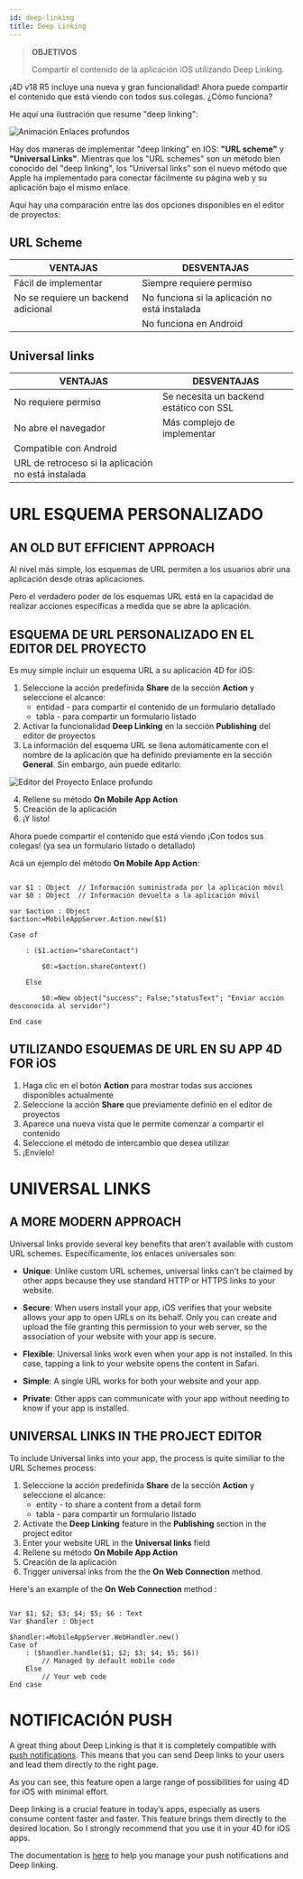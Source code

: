 ```yaml
---
id: deep-linking
title: Deep Linking
---
```


> **OBJETIVOS**
> 
> Compartir el contenido de la aplicación iOS utilizando Deep Linking.

¡4D v18 R5 incluye una nueva y gran funcionalidad! Ahora puede compartir el contenido que está viendo con todos sus colegas. ¿Cómo funciona?

He aquí una ilustración que resume "deep linking":

![Animación Enlaces profundos](assets/en/deeplinking/4d-for-ios-deeplinking.gif)

Hay dos maneras de implementar "deep linking" en IOS: **"URL scheme"** y **"Universal Links"**. Mientras que los "URL schemes" son un método bien conocido del "deep linking", los "Universal links" son el nuevo método que Apple ha implementado para conectar fácilmente su página web y su aplicación bajo el mismo enlace.

Aquí hay una comparación entre las dos opciones disponibles en el editor de proyectos:

## URL Scheme

| VENTAJAS                            | DESVENTAJAS                                    |
| ----------------------------------- | ---------------------------------------------- |
| Fácil de implementar                | Siempre requiere permiso                       |
| No se requiere un backend adicional | No funciona si la aplicación no está instalada |
|                                     | No funciona en Android                         |

## Universal links

| VENTAJAS                                            | DESVENTAJAS                             |
| --------------------------------------------------- | --------------------------------------- |
| No requiere permiso                                 | Se necesita un backend estático con SSL |
| No abre el navegador                                | Más complejo de implementar             |
| Compatible con Android                              |                                         |
| URL de retroceso si la aplicación no está instalada |                                         |

# URL ESQUEMA PERSONALIZADO

## AN OLD BUT EFFICIENT APPROACH

Al nivel más simple, los esquemas de URL permiten a los usuarios abrir una aplicación desde otras aplicaciones.

Pero el verdadero poder de los esquemas URL está en la capacidad de realizar acciones específicas a medida que se abre la aplicación.

## ESQUEMA DE URL PERSONALIZADO EN EL EDITOR DEL PROYECTO

Es muy simple incluir un esquema URL a su aplicación 4D for iOS:

1. Seleccione la acción predefinida **Share** de la sección **Action** y seleccione el alcance:
    *   entidad - para compartir el contenido de un formulario detallado
    *   tabla - para compartir un formulario listado
2. Activar la funcionalidad **Deep Linking** en la sección **Publishing** del editor de proyectos
3. La información del esquema URL se llena automáticamente con el nombre de la aplicación que ha definido previamente en la sección **General**. Sin embargo, aún puede editarlo:

![Editor del Proyecto Enlace profundo](assets/en/deeplinking/deep-linking-project-editor-publishing-section.png)

4. Rellene su método **On Mobile App Action**
5. Creación de la aplicación
6. ¡Y listo!

Ahora puede compartir el contenido que está viendo ¡Con todos sus colegas! (ya sea un formulario listado o detallado)

Acá un ejemplo del método **On Mobile App Action**:

```4d

var $1 : Object  // Información suministrada por la aplicación móvil
var $0 : Object  // Información devuelta a la aplicación móvil

var $action : Object
$action:=MobileAppServer.Action.new($1)

Case of 

    : ($1.action="shareContact")

        $0:=$action.shareContext()

    Else 

        $0:=New object("success"; False;"statusText"; "Enviar acción desconocida al servidor")

End case 

```

## UTILIZANDO ESQUEMAS DE URL EN SU APP 4D FOR iOS

1. Haga clic en el botón **Action** para mostrar todas sus acciones disponibles actualmente
2. Seleccione la acción **Share** que previamente definió en el editor de proyectos
3. Aparece una nueva vista que le permite comenzar a compartir el contenido
4. Seleccione el método de intercambio que desea utilizar
5. ¡Envíelo!

# UNIVERSAL LINKS

## A MORE MODERN APPROACH

Universal links provide several key benefits that aren't available with custom URL schemes. Específicamente, los enlaces universales son:

* **Unique**: Unlike custom URL schemes, universal links can’t be claimed by other apps because they use standard HTTP or HTTPS links to your website.

* **Secure**: When users install your app, iOS verifies that your website allows your app to open URLs on its behalf. Only you can create and upload the file granting this permission to your web server, so the association of your website with your app is secure.

* **Flexible**: Universal links work even when your app is not installed. In this case, tapping a link to your website opens the content in Safari.

* **Simple**: A single URL works for both your website and your app.

* **Private**: Other apps can communicate with your app without needing to know if your app is installed.

## UNIVERSAL LINKS IN THE PROJECT EDITOR

To include Universal links into your app, the process is quite similiar to the URL Schemes process:

1. Seleccione la acción predefinida **Share** de la sección **Action** y seleccione el alcance:
    *   entity - to share a content from a detail form
    *   tabla - para compartir un formulario listado
2. Activate the **Deep Linking** feature in the **Publishing** section in the project editor
3. Enter your website URL in the **Universal links** field
4. Rellene su método **On Mobile App Action**
5. Creación de la aplicación
6. Trigger universal inks from the the **On Web Connection** method.

Here's an example of the **On Web Connection** method :

```4d

Var $1; $2; $3; $4; $5; $6 : Text
Var $handler : Object

$handler:=MobileAppServer.WebHandler.new()
Case of
    : ($handler.handle($1; $2; $3; $4; $5; $6))
        // Managed by default mobile code
    Else
        // Your web code
End case

```


# NOTIFICACIÓN PUSH

A great thing about Deep Linking is that it is completely compatible with [push notifications](push-notification.html). This means that you can send Deep links to your users and lead them directly to the right page.

As you can see, this feature open a large range of possibilities for using 4D for iOS with minimal effort.

Deep linking is a crucial feature in today’s apps, especially as users consume content faster and faster. This feature brings them directly to the desired location. So I strongly recommend that you use it in your 4D for iOS apps.

The documentation is [here](https://github.com/4d-for-ios/4D-Mobile-App-Server/blob/18R4/Documentation/Classes/PushNotification.md) to help you manage your push notifications and Deep linking.




